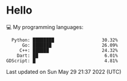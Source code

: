 # Hello

💻 My programming languages:

```
  Python: ████████                  30.32%
      Go: ███████                   26.09%
     C++: ██████                    24.32%
    Dart: ██                         6.01%
GDScript: █                          4.81%
```

Last updated on Sun May 29 21:37 2022 (UTC)
